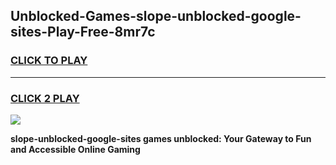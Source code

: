 
## Unblocked-Games-slope-unblocked-google-sites-Play-Free-8mr7c
<h3>
<a href="https://premium76.site?title=slope-unblocked-google-sites&ref=23A">CLICK TO PLAY</a></h3>
<hr>

<h3>
<a href="https://premium76.site?title=slope-unblocked-google-sites&ref=23A">CLICK 2 PLAY</a>
  
</h3>

<a href="https://premium76.site?title=slope-unblocked-google-sites&ref=23A"><img src="https://clearcache.store/games.png"></a>


**slope-unblocked-google-sites games unblocked: Your Gateway to Fun and Accessible Online Gaming**
